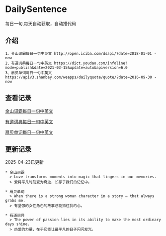 # DailySentence

每日一句,每天自动获取，自动推代码

## 介绍

```
1、金山词霸每日一句中英文 http://open.iciba.com/dsapi/?date=2018-01-01 - now
2、有道词典每日一句中英文 https://dict.youdao.com/infoline?mode=publish&date=2021-03-15&update=auto&apiversion=6.0
3、扇贝单词每日一句中英文 https://apiv3.shanbay.com/weapps/dailyquote/quote/?date=2016-09-30 - now
```

## 查看记录

[金山词霸每日一句中英文](./data/iciba/)

[有道词典每日一句中英文](./data/youdao/)

[扇贝单词每日一句中英文](./data/shanbay/)

## 更新记录
2025-04-23已更新 
```
* 金山词霸
  > Love transforms moments into magic that lingers in our memories.
  > 爱将平凡时刻变为奇迹，长存于我们的记忆中。

* 扇贝单词
  > When there is a strong woman character in a story — that always grabs me.
  > 有坚强的女性角色的故事总能抓住我的心。

* 有道词典
  > The power of passion lies in its ability to make the most ordinary days shine.
  > 热爱的力量，在于它能让最平凡的日子闪闪发光。

```
